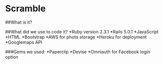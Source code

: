# Scramble

##What is it?

##What did we use to code it?
*Ruby version 2.3.1
*Rails 5.0.1
*JavaScript
*HTML
*Bootstrap
*AWS for photo storage
*Heroku for deployment
*Googlemaps API

###Gems we used:
*Paperclip
*Devise
*Omniauth for Facebook login option
